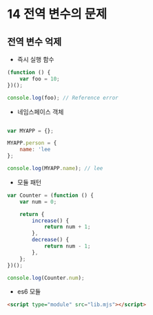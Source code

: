 # 14 전역 변수의 문제

## 전역 변수 억제

- 즉시 실행 함수

```js
(function () {
	var foo = 10;
})();

console.log(foo); // Reference error
```

- 네임스페이스 객체

```js

var MYAPP = {};

MYAPP.person = {
    name: 'lee
};

console.log(MYAPP.name); // lee
```

- 모듈 패턴

```js
var Counter = (function () {
	var num = 0;

	return {
		increase() {
			return num + 1;
		},
		decrease() {
			return num - 1;
		},
	};
})();

console.log(Counter.num);
```

- es6 모듈

```html
<script type="module" src="lib.mjs"></script>
```

